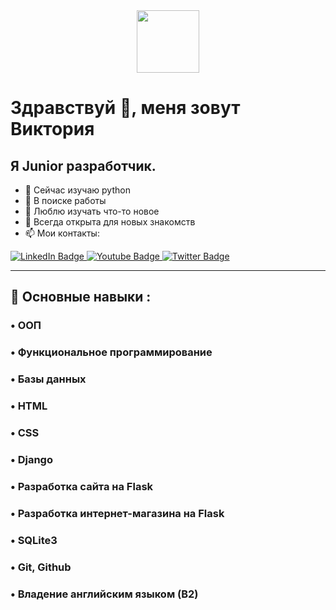 <div id="header" align="center">
  <img src="https://media.giphy.com/media/qT3NpahR7tGnOqqjng/giphy.gif" width="100"/>
</div>

# Здравствуй 👋, меня зовут Виктория


## Я Junior разработчик.
- 🌱 Сейчас изучаю python
- 👯 В поиске работы
- 🤔 Люблю изучать что-то новое
- 💬 Всегда открыта для новых знакомств
- 📫 Мои контакты: 
<div id="badges">
  <a href="https://www.linkedin.com/in/%D0%B2%D0%B8%D0%BA%D1%82%D0%BE%D1%80%D0%B8%D1%8F-%D0%B3%D0%B0%D0%BB%D0%BA%D0%B8%D0%BD%D0%B0-964743248/">
    <img src="https://img.shields.io/badge/LinkedIn-blue?style=for-the-badge&logo=linkedin&logoColor=white" alt="LinkedIn Badge"/>
  </a>
  <a href="https://vk.com/moth0010">
    <img src="https://img.shields.io/badge/VK-grey?style=for-the-badge&logo=youtube&logoColor=white" alt="Youtube Badge"/>
  </a>
  <a href="https://web.telegram.org/k/#@smooochie">
    <img src="https://img.shields.io/badge/Telegram-blue?style=for-the-badge&logo=twitter&logoColor=white" alt="Twitter Badge"/>
  </a>
</div>

---

## 🐍 Основные навыки :
### • ООП
### • Функциональное программирование
### • Базы данных
### • HTML
### • CSS
### • Django
### • Разработка сайта на Flask
### • Разработка интернет-магазина на Flask 
### • SQLite3
### • Git, Github
### • Владение английским языком (B2)
